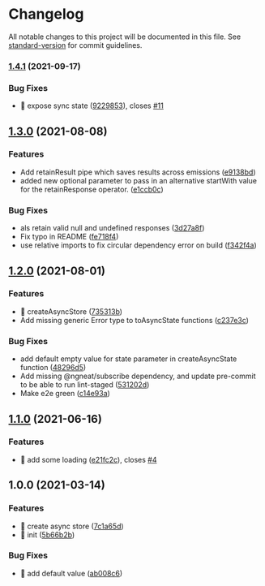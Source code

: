 # Changelog

All notable changes to this project will be documented in this file. See [standard-version](https://github.com/conventional-changelog/standard-version) for commit guidelines.

### [1.4.1](https://github.com/ngneat/loadoff/compare/v1.4.0...v1.4.1) (2021-09-17)


### Bug Fixes

* 🐛 expose sync state ([9229853](https://github.com/ngneat/loadoff/commit/9229853d0a425b1b74c046b99ddcc537006e75de)), closes [#11](https://github.com/ngneat/loadoff/issues/11)

## [1.3.0](https://github.com/ngneat/loadoff/compare/v1.2.0...v1.3.0) (2021-08-08)


### Features

* Add retainResult pipe which saves results across emissions ([e9138bd](https://github.com/ngneat/loadoff/commit/e9138bd2ce57d670ab257bf1d53293dd2d544b2d))
* added new optional parameter to pass in an alternative startWith value for the retainResponse operator. ([e1ccb0c](https://github.com/ngneat/loadoff/commit/e1ccb0c065d97e8d40261dc97a70e5a0aa0e1873))


### Bug Fixes

* als retain valid null and undefined responses ([3d27a8f](https://github.com/ngneat/loadoff/commit/3d27a8fb5d3096ba48b9b8282eb1203f2442a537))
* Fix typo in README ([fe718f4](https://github.com/ngneat/loadoff/commit/fe718f4c6e5c0b07999da5f4d616dc4c323d6a72))
* use relative imports to fix circular dependency error on build ([f342f4a](https://github.com/ngneat/loadoff/commit/f342f4af6e8475462326a5e7e0ab1267fb7575ed))

## [1.2.0](https://github.com/ngneat/loadoff/compare/v1.1.0...v1.2.0) (2021-08-01)


### Features

* 🎸 createAsyncStore ([735313b](https://github.com/ngneat/loadoff/commit/735313bc08e6f456b806bc2e8ae69d7d1588f1fa))
* Add missing generic Error type to toAsyncState functions ([c237e3c](https://github.com/ngneat/loadoff/commit/c237e3c364a9ae09d1004c851cc7f9d9bd1d1133))


### Bug Fixes

* add default empty value for state parameter in createAsyncState function ([48296d5](https://github.com/ngneat/loadoff/commit/48296d5cfcd908db5e4f4efb7cda77f57ae1f3a2))
* Add missing @ngneat/subscribe dependency, and update pre-commit to be able to run lint-staged ([531202d](https://github.com/ngneat/loadoff/commit/531202daa1eb244940eb50d5ad338fdcf1eb79c0))
* Make e2e green ([c14e93a](https://github.com/ngneat/loadoff/commit/c14e93ab6f7b17349f13afd11e263673df240340))

## [1.1.0](https://github.com/ngneat/loadoff/compare/v1.0.0...v1.1.0) (2021-06-16)


### Features

* 🎸 add some loading ([e21fc2c](https://github.com/ngneat/loadoff/commit/e21fc2c3b2108aa06f26d23011a2478e17fa437e)), closes [#4](https://github.com/ngneat/loadoff/issues/4)

## 1.0.0 (2021-03-14)


### Features

* 🎸 create async store ([7c1a65d](https://github.com/ngneat/loadoff/commit/7c1a65d23823b295e0c72cbd688291c639adb085))
* 🎸 init ([5b66b2b](https://github.com/ngneat/loadoff/commit/5b66b2bc500cbf212bc5425300fc843d0f755329))


### Bug Fixes

* 🐛 add default value ([ab008c6](https://github.com/ngneat/loadoff/commit/ab008c69f1e8fd53bc722481bf06ba75591f1bf2))

